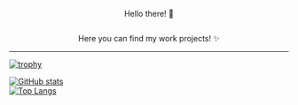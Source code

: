 <div id ="Github_Page">
  <p align ="center">Hello there! 👋</p>
  <p align ="center"><img src ="https://cdn.discordapp.com/attachments/639102961892589588/789872680350122014/code.png" alt=""/></p>
  <p align ="center">Here you can find my work projects! ✨</p>
</div>

<hr>

[![trophy](https://github-profile-trophy.vercel.app/?username=ZukiLTU&theme=onedark)](https://github.com/ryo-ma/github-profile-trophy)

[![GitHub stats](https://github-readme-stats.vercel.app/api?username=ZukiLTU&show_icons=true&theme=dark)](https://github.com/anuraghazra/github-readme-stats)<br>
[![Top Langs](https://github-readme-stats.vercel.app/api/top-langs/?username=ZukiLTU&layout=compact&theme=dark)](https://github.com/anuraghazra/github-readme-stats)


<p><img src="https://img.shields.io/badge/Languages-C%2C%20C%2B%2B%2C%20C%23-blue" alt=""> <img src="https://img.shields.io/badge/JS-Discord.JS%2C%20NodeJS-yellow" alt=""> <img src="https://img.shields.io/badge/Databases-MySQL-9cf" alt=""> <img src="https://img.shields.io/badge/Languages-PHP-blue" alt=""> <img src="https://img.shields.io/badge/Languages-HTML%2CCSS%2CJS-important" alt=""></p>


